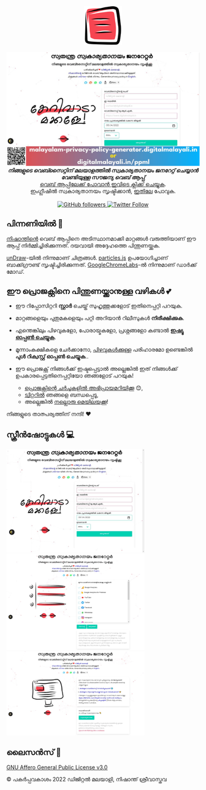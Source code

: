 <div align="center">
  <img src="images/logo.png" alt="സ്വതന്ത്ര സ്വകാര്യതാനയം ജനറേറ്റർ ലോഗോ" width="100"><br><br>
  <img src="images/screen/banner.jpg" alt="സ്വതന്ത്ര സ്വകാര്യതാനയം ജനറേറ്റർ">
</div>

<div align="center"><strong>
  <em>നിങ്ങളുടെ വെബ്സൈറ്റിന് മലയാളത്തിൽ സ്വകാര്യതാനയം ജനറേറ്റ് ചെയ്യാൻ വേണ്ടിയുള്ള സൗജന്യ വെബ് ആപ്പ്</em>
</strong><br>
<a href="https://malayalam-privacy-policy-generator.digitalmalayali.in/">വെബ് ആപ്പിലേക്ക് പോവാൻ ഇവിടെ ക്ലിക്ക് ചെയ്യുക</a>.
  
<br> 
ഇംഗ്ലീഷിൽ സ്വകാര്യതാനയം സൃഷ്ടിക്കാൻ, <a href="https://free-privacy-policy-generator.digitalmalayali.in/">ഇതിലേ</a> പോവുക.</div>

<br>

<div align="center"><a href="https://github.com/digitalmalayali/free-malayalam-privacy-policy-generator">
  <img src="https://img.shields.io/github/followers/digitalmalayali.svg?style=social&amp;label=Follow" alt="GitHub followers">
</a><a href="https://twitter.com/DigiMalayali">
  <img src="https://img.shields.io/twitter/follow/digimalayali.svg?style=social" alt="Twitter Follow">
</a>

</div>

## പിന്നണിയിൽ 🙏

[നിഷാന്തിന്റെ](https://github.com/nisrulz/nisrulz.github.io#nishant-srivastava) വെബ് ആപ്പിനെ അടിസ്ഥാനമാക്കി മാറ്റങ്ങൾ വരുത്തിയാണ് ഈ ആപ്പ് നിർമ്മിച്ചിരിക്കുന്നത്. ദയവായി അദ്ദേഹത്തെ പിന്തുണയ്ക്കുക.

[unDraw](https://undraw.co/)-യിൽ നിന്നുമാണ് ചിത്രങ്ങൾ. [particles.js](https://github.com/VincentGarreau/particles.js/) ഉപയോഗിച്ചാണ് ബാക്ക്ഗ്രൗണ്ട് സൃഷ്ടിച്ചിരിക്കുന്നത്. [GoogleChromeLabs](https://github.com/GoogleChromeLabs/dark-mode-toggle)-ൽ നിന്നുമാണ് ഡാർക്ക് മോഡ്. 

## ഈ പ്രൊജക്റ്റിനെ പിന്തുണയ്ക്കാനുള്ള വഴികൾ 💕

- ഈ റിപ്പോസിറ്ററി **സ്റ്റാർ** ചെയ്ത് സുഹൃത്തുക്കളോട് ഇതിനെപ്പറ്റി പറയുക.
- മാറ്റങ്ങളെയും പുതുമകളെയും പറ്റി അറിയാൻ റിലീസുകൾ **നിരീക്ഷിക്കുക**.
- എന്തെങ്കിലും പിഴവുകളോ, പോരായ്മകളോ, പ്രശ്നങ്ങളോ കണ്ടാൽ [**ഇഷ്യൂ ഓപ്പൺ ചെയ്യുക**](https://github.com/digitalmalayali/free-malayalam-privacy-policy-generator/issues/new/choose).
- മൂന്നാംകക്ഷികളെ ചേർക്കാനോ, [പിഴവുകൾക്കുള്ള](https://github.com/digitalmalayali/free-malayalam-privacy-policy-generator/issues) പരിഹാരമോ ഉണ്ടെങ്കിൽ **പുൾ റിക്വസ്റ്റ് ഓപ്പൺ ചെയ്യുക**..

- ഈ പ്രൊജക്റ്റ് നിങ്ങൾക്ക് ഇഷ്ടപ്പെട്ടാൽ അല്ലെങ്കിൽ ഇത് നിങ്ങൾക്ക് ഉപകാരപ്പെട്ടതിനെപ്പറ്റിയോ ഞങ്ങളോട് പറയുക!

  - [പ്രൊജക്റ്റിന്റെ ചർച്ചകളിൽ അഭിപ്രായമറിയിക്കൂ](https://github.com/digitalmalayali/free-malayalam-privacy-policy-generator/discussions) :blush:,
  - [ട്വിറ്ററിൽ](https://twitter.com/digimalayali) ഞങ്ങളെ ബന്ധപ്പെടൂ,
  - അല്ലെങ്കിൽ [നല്ലൊരു മെയിലയക്കൂ](mailto:contact@digitalmalayali.in)!

നിങ്ങളുടെ താത്പര്യത്തിന് നന്ദി! :heart:

## സ്ക്രീൻഷോട്ടുകൾ 💻

<img src="images/screen/sc_1.jpg" alt="സ്വതന്ത്ര സ്വകാര്യതാനയം ജനറേറ്റർ" width=360 /><br>
<img src="images/screen/sc_2.jpg" alt="സ്വതന്ത്ര സ്വകാര്യതാനയം ജനറേറ്റർ" width=360 /><br>
<img src="images/screen/sc_3.jpg" alt="സ്വതന്ത്ര സ്വകാര്യതാനയം ജനറേറ്റർ" width=360 />

## ലൈസൻസ് 📝

[GNU Affero General Public License v3.0](LICENSE)

© പകർപ്പവകാശം 2022 ഡിജിറ്റൽ മലയാളി, നിഷാന്ത് ശ്രീവാസ്തവ
